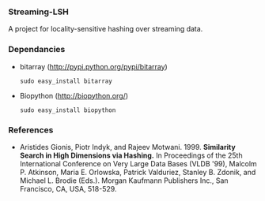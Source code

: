 ### Streaming-LSH
A project for locality-sensitive hashing over streaming data.

### Dependancies          
* bitarray (http://pypi.python.org/pypi/bitarray)

	`sudo easy_install bitarray`
	
* Biopython (http://biopython.org/)

	`sudo easy_install biopython`

### References          
* Aristides Gionis, Piotr Indyk, and Rajeev Motwani. 1999. **Similarity Search in High Dimensions via Hashing.** In Proceedings of the 25th International Conference on Very Large Data Bases (VLDB '99), Malcolm P. Atkinson, Maria E. Orlowska, Patrick Valduriez, Stanley B. Zdonik, and Michael L. Brodie (Eds.). Morgan Kaufmann Publishers Inc., San Francisco, CA, USA, 518-529.
